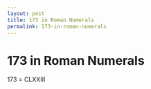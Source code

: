 ```yaml
---
layout: post
title: 173 in Roman Numerals
permalink: 173-in-roman-numerals
---
```


# 173 in Roman Numerals

173 = CLXXIII
